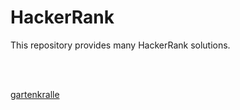 # HackerRank
This repository provides many HackerRank solutions.

<br>
<br>

[gartenkralle](https://www.hackerrank.com/gartenkralle)
